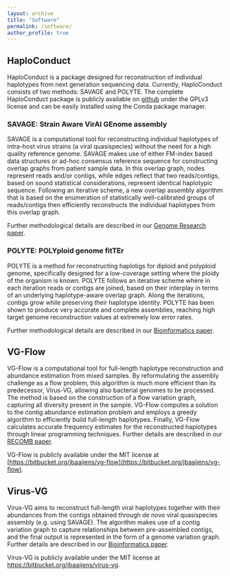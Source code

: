 ```yaml
---
layout: archive
title: "Software"
permalink: /software/
author_profile: true
---
```


## HaploConduct

HaploConduct is a package designed for reconstruction of individual haplotypes
from next generation sequencing data. Currently, HaploConduct consists of two
methods: SAVAGE and POLYTE. The complete HaploConduct package is publicly
available on [github](https://github.com/HaploConduct/HaploConduct) under the 
GPLv3 license and can be easily installed using the Conda package manager.

### SAVAGE: Strain Aware VirAl GEnome assembly
SAVAGE is a computational tool for reconstructing individual haplotypes of
intra-host virus strains (a viral quasispecies) without the need for a high
quality reference genome. SAVAGE makes use of either FM-index based data
structures or ad-hoc consensus reference sequence for constructing overlap
graphs from patient sample data. In this overlap graph, nodes represent reads 
and/or contigs, while edges reflect that two reads/contigs, based on sound 
statistical considerations, represent identical haplotypic sequence. Following 
an iterative scheme, a new overlap assembly algorithm that is based on the 
enumeration of statistically well-calibrated groups of reads/contigs then 
efficiently reconstructs the individual haplotypes from this overlap graph.

Further methodological details are described in our
[Genome Research paper](https://genome.cshlp.org/content/early/2017/04/10/gr.215038.116).


### POLYTE: POLYploid genome fitTEr
POLYTE is a method for reconstructing haplotigs for diploid and polyploid
genome, specifically designed for a low-coverage setting where the ploidy of
the organism is known. POLYTE follows an iterative scheme where in each
iteration reads or contigs are joined, based on their interplay in terms of an
underlying haplotype-aware overlap graph. Along the iterations, contigs grow
while preserving their haplotype identity. POLYTE has been shown to produce very
accurate and complete assemblies, reaching high target genome reconstruction
values at extremely low error rates.

Further methodological details are described in our
[Bioinformatics paper](https://academic.oup.com/bioinformatics/article-abstract/35/21/4281/5474903?redirectedFrom=fulltext).


## VG-Flow

VG-Flow is a computational tool for full-length haplotype reconstruction and
abundance estimation from mixed samples. By reformulating the assembly
challenge as a flow problem, this algorithm is much more efficient than its
predecessor, Virus-VG, allowing also bacterial genomes to be processed. The
method is based on the construction of a flow variation graph, capturing all
diversity present in the sample. VG-Flow computes a solution to the contig
abundance estimation problem and employs a greedy algorithm to efficiently build
full-length haplotypes. Finally, VG-Flow calculates accurate frequency estimates
for the reconstructed haplotypes through linear programming techniques. Further
details are described in our [RECOMB paper](https://www.biorxiv.org/content/10.1101/645721v3).

VG-Flow is publicly available under the MIT license at [https://bitbucket.org/jbaaijens/vg-flow](https://bitbucket.org/jbaaijens/vg-flow).


## Virus-VG

Virus-VG aims to reconstruct full-length viral haplotypes together with their
abundances from the contigs obtained through de novo viral quasispecies assembly
(e.g. using SAVAGE). The algorithm makes use of a contig variation graph to
capture relationships between pre-assembled contigs, and the final output is
represented in the form of a genome variation graph. Further details are
described in our [Bioinformatics paper](https://pubmed.ncbi.nlm.nih.gov/31147688/). 

Virus-VG is publicly available under the MIT license at https://bitbucket.org/jbaaijens/virus-vg.

